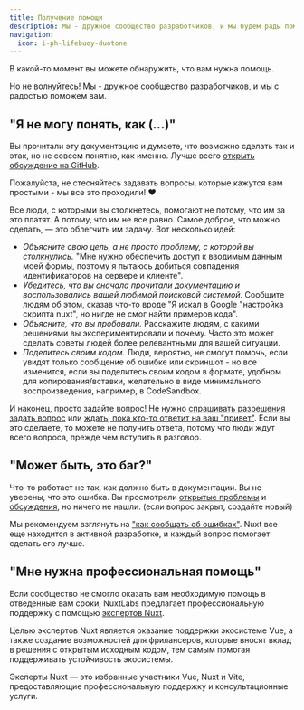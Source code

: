 ```yaml
---
title: Получение помощи
description: Мы - дружное сообщество разработчиков, и мы будем рады помочь.
navigation:
  icon: i-ph-lifebuoy-duotone
---
```


В какой-то момент вы можете обнаружить, что вам нужна помощь.

Но не волнуйтесь! Мы - дружное сообщество разработчиков, и мы с радостью поможем вам.

## "Я не могу понять, как (...)"

Вы прочитали эту документацию и думаете, что возможно сделать так и этак, но не совсем понятно, как именно. Лучше всего [открыть обсуждение на GitHub](https://github.com/nuxt/nuxt/discussions).

Пожалуйста, не стесняйтесь задавать вопросы, которые кажутся вам простыми - мы все это проходили! ❤️

Все люди, с которыми вы столкнетесь, помогают не потому, что им за это платят. А потому, что им не все равно. Самое доброе, что можно сделать, — это облегчить им задачу. Вот несколько идей:

- _Объясните свою цель, а не просто проблему, с которой вы столкнулись._ "Мне нужно обеспечить доступ к вводимым данным моей формы, поэтому я пытаюсь добиться совпадения идентификаторов на сервере и клиенте".
- _Убедитесь, что вы сначала прочитали документацию и воспользовались вашей любимой поисковой системой_. Сообщите людям об этом, сказав что-то вроде "Я искал в Google "настройка скрипта nuxt", но нигде не смог найти примеров кода".
- _Объясните, что вы пробовали._ Расскажите людям, с какими решениями вы экспериментировали и почему. Часто это может сделать советы людей более релевантными для вашей ситуации.
- _Поделитесь своим кодом._ Люди, вероятно, не смогут помочь, если увидят только сообщение об ошибке или скриншот - но все изменится, если вы поделитесь своим кодом в формате, удобном для копирования/вставки, желательно в виде минимального воспроизведения, например, в CodeSandbox.

И наконец, просто задайте вопрос! Не нужно [спрашивать разрешения задать вопрос](https://dontasktoask.com) или [ждать, пока кто-то ответит на ваш "привет"](https://www.nohello.com). Если вы это сделаете, то можете не получить ответа, потому что люди ждут всего вопроса, прежде чем вступить в разговор.

## "Может быть, это баг?"

Что-то работает не так, как должно быть в документации. Вы не уверены, что это ошибка. Вы просмотрели [открытые проблемы](https://github.com/nuxt/nuxt/issues) и [обсуждения](https://github.com/nuxt/nuxt/discussions), но ничего не нашли. (если вопрос закрыт, создайте новый)

Мы рекомендуем взглянуть на ["как сообщать об ошибках"](/docs/community/reporting-bugs). Nuxt все еще находится в активной разработке, и каждый вопрос помогает сделать его лучше.

## "Мне нужна профессиональная помощь"

Если сообщество не смогло оказать вам необходимую помощь в отведенные вам сроки, NuxtLabs предлагает профессиональную поддержку с помощью [экспертов Nuxt](https://nuxt.com/enterprise/support).

Целью экспертов Nuxt является оказание поддержки экосистеме Vue, а также создание возможностей для фрилансеров, которые вносят вклад в решения с открытым исходным кодом, тем самым помогая поддерживать устойчивость экосистемы.

Эксперты Nuxt — это избранные участники Vue, Nuxt и Vite, предоставляющие профессиональную поддержку и консультационные услуги.
